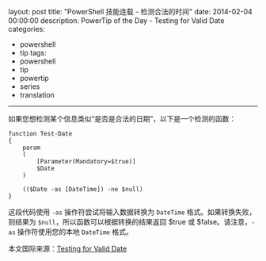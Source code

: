 layout: post
title: "PowerShell 技能连载 - 检测合法的时间"
date: 2014-02-04 00:00:00
description: PowerTip of the Day - Testing for Valid Date
categories:
- powershell
- tip
tags:
- powershell
- tip
- powertip
- series
- translation
---
如果您想检测某个信息类似“是否是合法的日期”，以下是一个检测的函数：

	function Test-Date
	{
	    param
	    (
	        [Parameter(Mandatory=$true)]
	        $Date
	    )
	
	    (($Date -as [DateTime]) -ne $null)
	}

这段代码使用 `-as` 操作符尝试将输入数据转换为 `DateTime` 格式。如果转换失败，则结果为 `$null`，所以函数可以根据转换的结果返回 $true 或 $false。请注意，`-as` 操作符使用您的本地 `DateTime` 格式。

<!--more-->
本文国际来源：[Testing for Valid Date](http://community.idera.com/powershell/powertips/b/tips/posts/testing-for-valid-date)
